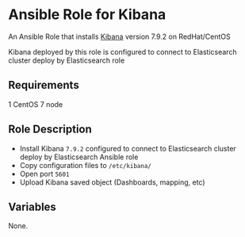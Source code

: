 # Ansible Role for Kibana

An Ansible Role that installs [Kibana](https://www.elastic.co/kibana) version 7.9.2 on RedHat/CentOS

Kibana deployed by this role is configured to connect to Elasticsearch cluster deploy by Elasticsearch role

## Requirements

1 CentOS 7 node

## Role Description
- Install Kibana `7.9.2` configured to connect to Elasticsearch cluster deploy by Elasticsearch Ansible role
- Copy configuration files to `/etc/kibana/`
- Open port `5601`
- Upload Kibana saved object (Dashboards, mapping, etc)

## Variables

None.
